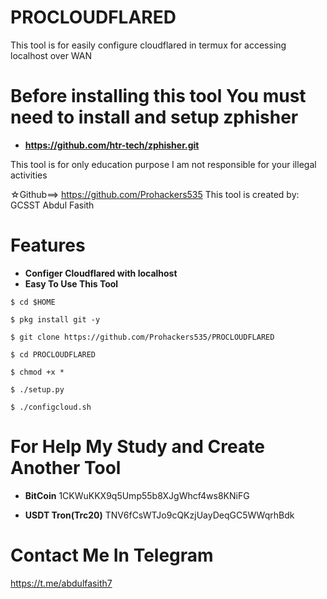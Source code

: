 # PROCLOUDFLARED
This tool is for easily configure cloudflared in termux for accessing localhost over WAN

# Before installing this tool You must need to install and setup zphisher
- **https://github.com/htr-tech/zphisher.git**


This tool is for only education purpose
I am not responsible for your illegal activities

☆Github==> https://github.com/Prohackers535
This tool is created by:
                     GCSST
                     Abdul Fasith
# Features 

- **Configer Cloudflared with localhost**
- **Easy To Use This Tool**



```
$ cd $HOME
```
```
$ pkg install git -y
```
```
$ git clone https://github.com/Prohackers535/PROCLOUDFLARED
```
```
$ cd PROCLOUDFLARED
```
```
$ chmod +x *
```
```
$ ./setup.py
```
```
$ ./configcloud.sh
```

# For Help My Study and Create Another Tool

- **BitCoin**
  1CKWuKKX9q5Ump55b8XJgWhcf4ws8KNiFG

- **USDT Tron(Trc20)**
  TNV6fCsWTJo9cQKzjUayDeqGC5WWqrhBdk



# Contact Me In Telegram

  https://t.me/abdulfasith7

